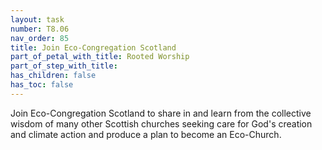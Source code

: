 ```yaml
---
layout: task
number: T8.06
nav_order: 85
title: Join Eco-Congregation Scotland
part_of_petal_with_title: Rooted Worship
part_of_step_with_title: 
has_children: false
has_toc: false
---
```


Join Eco-Congregation Scotland to share in and learn from the collective wisdom of many other Scottish churches seeking care for God's creation and climate action and produce a plan to become an Eco-Church.
